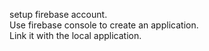 setup firebase account.  
Use firebase console to create an application.  
Link it with the local application.  
